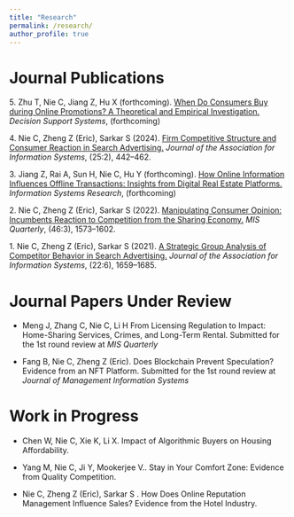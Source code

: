 ```yaml
---
title: "Research"
permalink: /research/
author_profile: true
---
```


# Journal Publications


<!-- Use APA 7th edition format -->


5\. Zhu T, Nie C, Jiang Z, Hu X (forthcoming). [When Do Consumers Buy during Online Promotions? A Theoretical and Empirical Investigation.](https://doi.org/10.1016/j.dss.2024.114233) _Decision Support Systems_, (forthcoming)

4\. Nie C, Zheng Z (Eric), Sarkar S (2024). [Firm Competitive Structure and Consumer Reaction in Search Advertising.](https://doi.org/10.17705/1jais.00835) _Journal of the Association for Information Systems_, (25:2), 442–462.

<!-- https://aisel.aisnet.org/jais_preprints/107/ -->
<!-- https://papers.ssrn.com/sol3/papers.cfm?abstract_id=4499361 -->
<!-- 10.17705/1jais.00835 -->


3\. Jiang Z, Rai A, Sun H, Nie C, Hu Y (forthcoming). [How Online Information Influences Offline Transactions: Insights from Digital Real Estate Platforms.](https://doi.org/10.1287/isre.2020.0658) _Information Systems Research_, (forthcoming)

2\. Nie C, Zheng Z (Eric), Sarkar S (2022). [Manipulating Consumer Opinion: Incumbents Reaction to Competition from the Sharing Economy.](https://doi.org/10.25300/MISQ/2022/15666) _MIS Quarterly_, (46:3), 1573–1602. 
<!-- [![PDF](https://img.shields.io/badge/PDF-green.svg)](/files/review_manipulation.pdf) [![Video](https://img.shields.io/badge/Video-orange.svg)](https://youtu.be/4LRscKwr4Fw) -->

1\. Nie C, Zheng Z (Eric), Sarkar S (2021). [A Strategic Group Analysis of Competitor Behavior in Search Advertising.](https://doi.org/10.17705/1jais.00710) _Journal of the Association for Information Systems_, (22:6), 1659–1685. 
<!-- [![PDF](https://img.shields.io/badge/PDF-green.svg)](/files/sponsored_search.pdf) -->

# Journal Papers Under Review

- Meng J, Zhang C, Nie C, Li H  From Licensing Regulation to Impact: Home-Sharing Services, Crimes, and Long-Term Rental. Submitted for the 1st round review at _MIS Quarterly_

- Fang B, Nie C, Zheng Z (Eric). Does Blockchain Prevent Speculation? Evidence from an NFT Platform. Submitted for the 1st round review at _Journal of Management Information Systems_

# Work in Progress

- Chen W, Nie C, Xie K, Li X. Impact of Algorithmic Buyers on Housing Affordability.

- Yang M, Nie C, Ji Y, Mookerjee V.. Stay in Your Comfort Zone: Evidence from Quality Competition.

- Nie C, Zheng Z (Eric), Sarkar S . How Does Online Reputation Management Influence Sales? Evidence from the Hotel Industry.
    